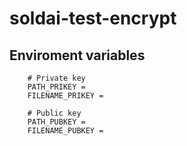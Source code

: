 # soldai-test-encrypt

## Enviroment variables
        # Private key
        PATH_PRIKEY = 
        FILENAME_PRIKEY = 

        # Public key
        PATH_PUBKEY = 
        FILENAME_PUBKEY = 